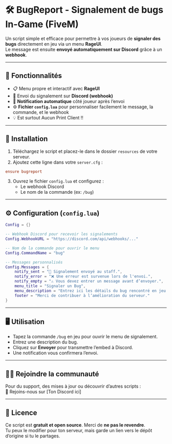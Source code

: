 
# 🛠️ BugReport - Signalement de bugs In-Game (FiveM)

Un script simple et efficace pour permettre à vos joueurs de **signaler des bugs** directement en jeu via un menu **RageUI**.  
Le message est ensuite **envoyé automatiquement sur Discord** grâce à un **webhook**.

---

## 🚀 Fonctionnalités

- 📋 Menu propre et interactif avec **RageUI**
- 📨 Envoi du signalement sur **Discord (webhook)**
- 🔔 **Notification automatique** côté joueur après l’envoi
- ⚙️ **Fichier `config.lua`** pour personnaliser facilement le message, la commande, et le webhook
- 💡 Est surtout Aucun Print Client !!

---

## 🔧 Installation

1. Téléchargez le script et placez-le dans le dossier `resources` de votre serveur.  
2. Ajoutez cette ligne dans votre `server.cfg` :

```cfg
ensure bugreport
```

3. Ouvrez le fichier `config.lua` et configurez :  
   - Le webhook Discord
   - Le nom de la commande (ex: `/bug`)

---

## ⚙️ Configuration (`config.lua`)

```lua
Config = {}

-- Webhook Discord pour recevoir les signalements
Config.WebhookURL = "https://discord.com/api/webhooks/..."

-- Nom de la commande pour ouvrir le menu
Config.CommandName = "bug"

-- Messages personnalisés
Config.Messages = {
    notify_sent = "📨 Signalement envoyé au staff.",
    notify_error = "❌ Une erreur est survenue lors de l'envoi.",
    notify_empty = "⚠️ Vous devez entrer un message avant d’envoyer.",
    menu_title = "Signaler un Bug",
    menu_description = "Entrez ici les détails du bug rencontré en jeu.",
    footer = "Merci de contribuer à l’amélioration du serveur."
}
```

---

## 🖥️ Utilisation

- Tapez la commande `/bug` en jeu pour ouvrir le menu de signalement.
- Entrez une description du bug.
- Cliquez sur **Envoyer** pour transmettre l’embed à Discord.
- Une notification vous confirmera l’envoi.

---

## 🧑‍💻 Rejoindre la communauté

Pour du support, des mises à jour ou découvrir d’autres scripts :  
🔗 Rejoins-nous sur [Ton Discord ici]

---

## 📜 Licence

Ce script est **gratuit et open source**. Merci de **ne pas le revendre**.  
Tu peux le modifier pour ton serveur, mais garde un lien vers le dépôt d’origine si tu le partages.
